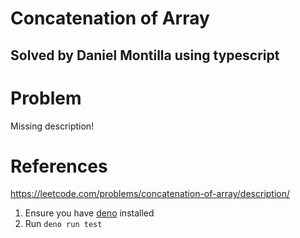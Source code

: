 # Concatenation of Array
## Solved by Daniel Montilla using typescript

# Problem
Missing description!

# References
https://leetcode.com/problems/concatenation-of-array/description/

1. Ensure you have [deno](http://docs.deno.com/runtime/getting_started/installation/) installed
2. Run `deno run test`
